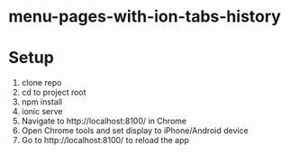 # menu-pages-with-ion-tabs-history

# Setup
1. clone repo
2. cd to project root
3. npm install
4. ionic serve
5. Navigate to http://localhost:8100/ in Chrome
6. Open Chrome tools and set display to iPhone/Android device
7. Go to http://localhost:8100/ to reload the app
